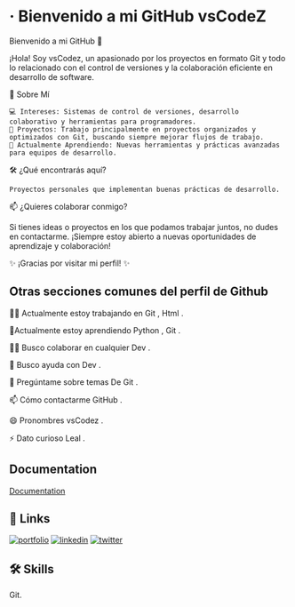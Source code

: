 
# · Bienvenido a mi GitHub vsCodeZ

Bienvenido a mi GitHub 👋


¡Hola! Soy vsCodez, un apasionado por los proyectos en formato Git y todo lo relacionado con el control de versiones y la colaboración eficiente en desarrollo de software.

🚀 Sobre Mí

    💻 Intereses: Sistemas de control de versiones, desarrollo colaborativo y herramientas para programadores.
    📂 Proyectos: Trabajo principalmente en proyectos organizados y optimizados con Git, buscando siempre mejorar flujos de trabajo.
    🌱 Actualmente Aprendiendo: Nuevas herramientas y prácticas avanzadas para equipos de desarrollo.


🛠️ ¿Qué encontrarás aquí?

    Proyectos personales que implementan buenas prácticas de desarrollo.


📫 ¿Quieres colaborar conmigo?

 Si tienes ideas o proyectos en los que podamos trabajar juntos, no dudes en contactarme. ¡Siempre estoy abierto a nuevas oportunidades de aprendizaje y colaboración! 


✨ ¡Gracias por visitar mi perfil! ✨


## Otras secciones comunes del perfil de Github


👩‍💻 Actualmente estoy trabajando en Git , Html .

🧠Actualmente estoy aprendiendo Python , Git .

👯‍♀️ Busco colaborar en cualquier Dev .

🤔 Busco ayuda con Dev .

💬 Pregúntame sobre temas De Git .

📫 Cómo contactarme GitHub .

😄 Pronombres vsCodez .

⚡️ Dato curioso Leal .


## Documentation

[Documentation](https://docs.google.com/document/d/1a4R6VjW7aPFJf1RY1qBFoMj20Y__k79Q_OKijoOmaTE/edit?tab=t.0#heading=h.32gumol8nrql)



## 🔗 Links
[![portfolio](https://img.shields.io/badge/my_portfolio-000?style=for-the-badge&logo=ko-fi&logoColor=white)]()
[![linkedin](https://img.shields.io/badge/linkedin-0A66C2?style=for-the-badge&logo=linkedin&logoColor=white)](https://linktr.ee/vsCodez)
[![twitter](https://img.shields.io/badge/twitter-1DA1F2?style=for-the-badge&logo=twitter&logoColor=white)](https://x.com/Ozarkdv)



## 🛠 Skills
Git.






<!--
**vsCodez/vsCodez** is a ✨ _special_ ✨ repository because its `README.md` (this file) appears on your GitHub profile.

Here are some ideas to get you started:

- 🔭 I’m currently working on ...
- 🌱 I’m currently learning ...
- 👯 I’m looking to collaborate on ...
- 🤔 I’m looking for help with ...
- 💬 Ask me about ...
- 📫 How to reach me: ...
- 😄 Pronouns: ...
- ⚡ Fun fact: ...
-->
